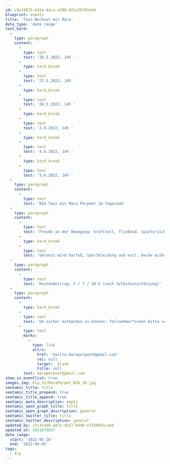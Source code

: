 ```yaml
---
id: c9a19025-b41e-4aca-a280-021a36785ee6
blueprint: events
title: 'Tanz-Workout mit Mara'
date_type: 'date range'
text_bard:
  -
    type: paragraph
    content:
      -
        type: text
        text: '26.5.2022, 14h '
      -
        type: hard_break
      -
        type: text
        text: '27.5.2022, 14h'
      -
        type: hard_break
      -
        type: text
        text: '28.5.2022, 14h '
      -
        type: hard_break
      -
        type: text
        text: '2.6.2022, 14h '
      -
        type: hard_break
      -
        type: text
        text: '4.6.2022, 14h '
      -
        type: hard_break
      -
        type: text
        text: '5.6.2022, 14h '
  -
    type: paragraph
    content:
      -
        type: text
        text: 'NIA Tanz mit Mara Perpeet im Yogaraum'
  -
    type: paragraph
    content:
      -
        type: text
        text: 'Freude an der Bewegung: kraftvoll, fließend, spielerisch!'
      -
        type: hard_break
      -
        type: text
        text: 'Getanzt wird barfuß, Sportkleidung und evtl. Decke mitbringen.'
  -
    type: paragraph
    content:
      -
        type: text
        text: 'Kostenbeitrag: 5 / 7 / 10 € (nach Selbsteinschätzung)'
  -
    type: paragraph
    content:
      -
        type: hard_break
      -
        type: text
        text: 'Um sicher mitmachen zu können: Teilnehmer*innen bitte vorher anmelden unter: '
      -
        type: text
        marks:
          -
            type: link
            attrs:
              href: 'mailto:maraperpeet@gmail.com'
              rel: null
              target: _blank
              title: null
        text: maraperpeet@gmail.com
show_in_eventlist: true
images_img: klp_22/MaraPerpet_NIA_VA.jpg
seotamic_title: title
seotamic_title_prepend: true
seotamic_title_append: true
seotamic_meta_description: empty
seotamic_open_graph_title: title
seotamic_open_graph_description: general
seotamic_twitter_title: title
seotamic_twitter_description: general
updated_by: c5c3cda0-a87c-4527-b49b-ef338041cae9
updated_at: 1651675637
date_range:
  start: '2022-05-26'
  end: '2022-06-05'
tags:
  - klp
---
```

